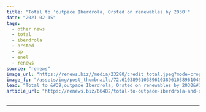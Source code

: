 ```yaml
---
title: "Total to 'outpace Iberdrola, Orsted on renewables by 2030'"
date: "2021-02-15"
tags: 
  - other news
  - total
  - iberdrola
  - orsted
  - bp
  - enel
  - renews
source: "renews"
image_url: "https://renews.biz//media/23280/credit_total.jpeg?mode=crop&width=770&heightratio=0.6103896103896103896103896104&slimmage=true"
image_fp: "/assets/img/post_thumbnails/72.6103896103896103896103896104&slimmage=true"
lead: "Total to &#39;outpace Iberdrola, Orsted on renewables by 2030&#39;"
article_url: "https://renews.biz/66482/total-to-outpace-iberdrola-and-orsted-on-renewables-by-2030/"
---
```


---
